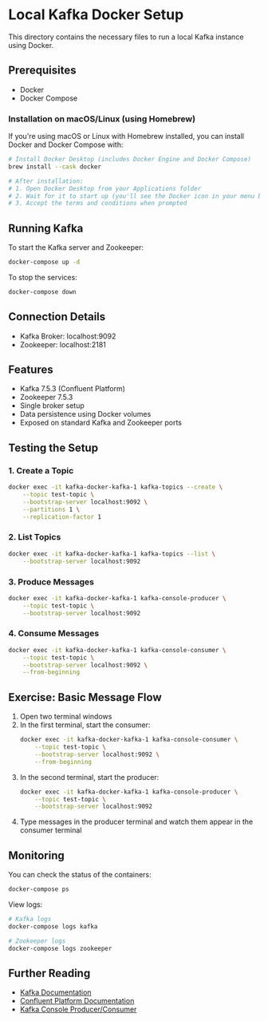 # Local Kafka Docker Setup

This directory contains the necessary files to run a local Kafka instance using Docker.

## Prerequisites

- Docker
- Docker Compose

### Installation on macOS/Linux (using Homebrew)

If you're using macOS or Linux with Homebrew installed, you can install Docker and Docker Compose with:

```bash
# Install Docker Desktop (includes Docker Engine and Docker Compose)
brew install --cask docker

# After installation:
# 1. Open Docker Desktop from your Applications folder
# 2. Wait for it to start up (you'll see the Docker icon in your menu bar)
# 3. Accept the terms and conditions when prompted
```

## Running Kafka

To start the Kafka server and Zookeeper:

```bash
docker-compose up -d
```

To stop the services:

```bash
docker-compose down
```

## Connection Details

- Kafka Broker: localhost:9092
- Zookeeper: localhost:2181

## Features

- Kafka 7.5.3 (Confluent Platform)
- Zookeeper 7.5.3
- Single broker setup
- Data persistence using Docker volumes
- Exposed on standard Kafka and Zookeeper ports

## Testing the Setup

### 1. Create a Topic

```bash
docker exec -it kafka-docker-kafka-1 kafka-topics --create \
    --topic test-topic \
    --bootstrap-server localhost:9092 \
    --partitions 1 \
    --replication-factor 1
```

### 2. List Topics

```bash
docker exec -it kafka-docker-kafka-1 kafka-topics --list \
    --bootstrap-server localhost:9092
```

### 3. Produce Messages

```bash
docker exec -it kafka-docker-kafka-1 kafka-console-producer \
    --topic test-topic \
    --bootstrap-server localhost:9092
```

### 4. Consume Messages

```bash
docker exec -it kafka-docker-kafka-1 kafka-console-consumer \
    --topic test-topic \
    --bootstrap-server localhost:9092 \
    --from-beginning
```

## Exercise: Basic Message Flow

1. Open two terminal windows
2. In the first terminal, start the consumer:
   ```bash
   docker exec -it kafka-docker-kafka-1 kafka-console-consumer \
       --topic test-topic \
       --bootstrap-server localhost:9092 \
       --from-beginning
   ```
3. In the second terminal, start the producer:
   ```bash
   docker exec -it kafka-docker-kafka-1 kafka-console-producer \
       --topic test-topic \
       --bootstrap-server localhost:9092
   ```
4. Type messages in the producer terminal and watch them appear in the consumer terminal

## Monitoring

You can check the status of the containers:

```bash
docker-compose ps
```

View logs:

```bash
# Kafka logs
docker-compose logs kafka

# Zookeeper logs
docker-compose logs zookeeper
```

## Further Reading

- [Kafka Documentation](https://kafka.apache.org/documentation/)
- [Confluent Platform Documentation](https://docs.confluent.io/platform/current/overview.html)
- [Kafka Console Producer/Consumer](https://kafka.apache.org/documentation/#basic_ops_console_producer) 
